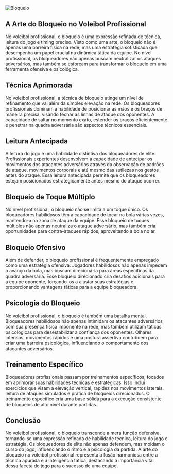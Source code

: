 ![Bloqueio](https://s2-ge.glbimg.com/874t3xROMPq6xkaVm29wQHEnlSw=/0x0:3840x2559/984x0/smart/filters:strip_icc()/i.s3.glbimg.com/v1/AUTH_bc8228b6673f488aa253bbcb03c80ec5/internal_photos/bs/2022/I/y/tHZgRoQFqcWwVP125p2g/n99yt0hj4hmj18gjq3n8.jpg)
## A Arte do Bloqueio no Voleibol Profissional
No voleibol profissional, o bloqueio é uma expressão refinada de técnica, leitura do jogo e timing preciso. Visto como uma arte, o bloqueio não é apenas uma barreira física na rede, mas uma estratégia sofisticada que desempenha um papel crucial na dinâmica tática da equipe. No nível profissional, os bloqueadores não apenas buscam neutralizar os ataques adversários, mas também se esforçam para transformar o bloqueio em uma ferramenta ofensiva e psicológica.
## Técnica Aprimorada
No voleibol profissional, a técnica de bloqueio atinge um nível de refinamento que vai além da simples elevação na rede. Os bloqueadores profissionais dominam a habilidade de posicionar as mãos e os braços de maneira precisa, visando fechar as linhas de ataque dos oponentes. A capacidade de saltar no momento exato, estender os braços eficientemente e penetrar na quadra adversária são aspectos técnicos essenciais.
## Leitura Antecipada
A leitura do jogo é uma habilidade distintiva dos bloqueadores de elite. Profissionais experientes desenvolvem a capacidade de antecipar os movimentos dos atacantes adversários através da observação de padrões de ataque, movimentos corporais e até mesmo das sutilezas nos gestos antes do ataque. Essa leitura antecipada permite que os bloqueadores estejam posicionados estrategicamente antes mesmo do ataque ocorrer.
## Bloqueio de Toque Múltiplo
No nível profissional, o bloqueio não se limita a um toque único. Os bloqueadores habilidosos têm a capacidade de tocar na bola várias vezes, mantendo-a na zona de ataque da equipe. Esse bloqueio de toques múltiplos não apenas neutraliza o ataque adversário, mas também cria oportunidades para contra-ataques rápidos, aproveitando a bola no ar.
## Bloqueio Ofensivo
Além de defender, o bloqueio profissional é frequentemente empregado como uma estratégia ofensiva. Jogadores habilidosos não apenas impedem o avanço da bola, mas buscam direcioná-la para áreas específicas da quadra adversária. Esse bloqueio direcionado cria desafios adicionais para a equipe oponente, forçando-os a ajustar suas estratégias e proporcionando vantagens táticas para a equipe bloqueadora.
## Psicologia do Bloqueio
No voleibol profissional, o bloqueio é também uma batalha mental. Bloqueadores habilidosos não apenas intimidam os atacantes adversários com sua presença física imponente na rede, mas também utilizam táticas psicológicas para desestabilizar a confiança dos oponentes. Olhares intensos, movimentos rápidos e uma postura assertiva contribuem para criar uma barreira psicológica, influenciando o comportamento dos atacantes adversários.
## Treinamento Específico
Bloqueadores profissionais passam por treinamentos específicos, focados em aprimorar suas habilidades técnicas e estratégicas. Isso inclui exercícios que visam a elevação vertical, rapidez nos movimentos laterais, leitura de ataques simulados e prática de bloqueios direcionados. O treinamento específico cria uma base sólida para a execução consistente de bloqueios de alto nível durante partidas.
## Conclusão
No voleibol profissional, o bloqueio transcende a mera função defensiva, tornando-se uma expressão refinada de habilidade técnica, leitura do jogo e estratégia. Os bloqueadores de elite não apenas defendem, mas moldam o curso do jogo, influenciando o ritmo e a psicologia da partida. A arte do bloqueio no voleibol profissional representa a fusão harmoniosa entre a técnica apurada e a inteligência tática, destacando a importância vital dessa faceta do jogo para o sucesso de uma equipe.